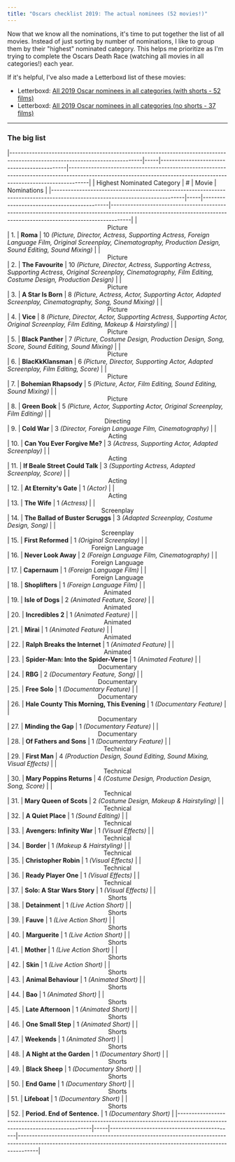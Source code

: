 ```yaml
---
title: "Oscars checklist 2019: The actual nominees (52 movies!)"
---
```


Now that we know all the nominations, it's time to put together the list of all movies. Instead of just sorting by number of nominations, I like to group them by their "highest" nominated category. This helps me prioritize as I'm trying to complete the Oscars Death Race (watching all movies in all categories!) each year.

If it's helpful, I've also made a Letterboxd list of these movies:

- Letterboxd: [All 2019 Oscar nominees in all categories (with shorts - 52 films)](https://letterboxd.com/rkudeshi/list/all-2019-oscar-nominees-in-all-categories-1/)
- Letterboxd: [All 2019 Oscar nominees in all categories (no shorts - 37 films)](https://letterboxd.com/rkudeshi/list/all-2019-oscar-nominees-in-all-categories/)


---

### The big list

|-----------------------------------------------------------------------------------------------------------------------------|-----|--------------------------------------------|-------------------------------------------------------------------------------------------------------------------------------------------------------------------|
|                                                  Highest Nominated Category                                                 |  #  |                   Movie                    |                                                                            Nominations                                                                            |
|-----------------------------------------------------------------------------------------------------------------------------|-----|--------------------------------------------|-------------------------------------------------------------------------------------------------------------------------------------------------------------------|
| <span class="testing" style="display:block;text-align:center;color:aliceblue:background:black;">Picture</span>              |  1. | **Roma**                                   | 10 *(Picture, Director, Actress, Supporting Actress, Foreign Language Film, Original Screenplay, Cinematography, Production Design, Sound Editing, Sound Mixing)* |
| <span class="testing" style="display:block;text-align:center;color:aliceblue:background:black;">Picture</span>              |  2. | **The Favourite**                          | 10 *(Picture, Director, Actress, Supporting Actress, Supporting Actress, Original Screenplay, Cinematography, Film Editing, Costume Design, Production Design)*   |
| <span class="testing" style="display:block;text-align:center;color:aliceblue:background:black;">Picture</span>              |  3. | **A Star Is Born**                         | 8 *(Picture, Actress, Actor, Supporting Actor, Adapted Screenplay, Cinematography, Song, Sound Mixing)*                                                           |
| <span class="testing" style="display:block;text-align:center;color:aliceblue:background:black;">Picture</span>              |  4. | **Vice**                                   | 8 *(Picture, Director, Actor, Supporting Actress, Supporting Actor, Original Screenplay, Film Editing, Makeup & Hairstyling)*                                     |
| <span class="testing" style="display:block;text-align:center;color:aliceblue:background:black;">Picture</span>              |  5. | **Black Panther**                          | 7 *(Picture, Costume Design, Production Design, Song, Score, Sound Editing, Sound Mixing)*                                                                        |
| <span class="testing" style="display:block;text-align:center;color:aliceblue:background:black;">Picture</span>              |  6. | **BlacKkKlansman**                         | 6 *(Picture, Director, Supporting Actor, Adapted Screenplay, Film Editing, Score)*                                                                                |
| <span class="testing" style="display:block;text-align:center;color:aliceblue:background:black;">Picture</span>              |  7. | **Bohemian Rhapsody**                      | 5 *(Picture, Actor, Film Editing, Sound Editing, Sound Mixing)*                                                                                                   |
| <span class="testing" style="display:block;text-align:center;color:aliceblue:background:black;">Picture</span>              |  8. | **Green Book**                             | 5 *(Picture, Actor, Supporting Actor, Original Screenplay, Film Editing)*                                                                                         |
| <span class="testing" style="display:block;text-align:center;color:aliceblue:background:brown;">Directing</span>            |  9. | **Cold War**                               | 3 *(Director, Foreign Language Film, Cinematography)*                                                                                                             |
| <span class="testing" style="display:block;text-align:center;color:aliceblue:background:crimson;">Acting</span>             | 10. | **Can You Ever Forgive Me?**               | 3 *(Actress, Supporting Actor, Adapted Screenplay)*                                                                                                               |
| <span class="testing" style="display:block;text-align:center;color:aliceblue:background:crimson;">Acting</span>             | 11. | **If Beale Street Could Talk**             | 3 *(Supporting Actress, Adapted Screenplay, Score)*                                                                                                               |
| <span class="testing" style="display:block;text-align:center;color:aliceblue:background:crimson;">Acting</span>             | 12. | **At Eternity's Gate**                     | 1 *(Actor)*                                                                                                                                                       |
| <span class="testing" style="display:block;text-align:center;color:aliceblue:background:crimson;">Acting</span>             | 13. | **The Wife**                               | 1 *(Actress)*                                                                                                                                                     |
| <span class="testing" style="display:block;text-align:center;color:aliceblue:background:lightslategray;">Screenplay</span>  | 14. | **The Ballad of Buster Scruggs**           | 3 *(Adapted Screenplay, Costume Design, Song)*                                                                                                                    |
| <span class="testing" style="display:block;text-align:center;color:aliceblue:background:lightslategray;">Screenplay</span>  | 15. | **First Reformed**                         | 1 *(Original Screenplay)*                                                                                                                                         |
| <span class="testing" style="display:block;text-align:center;color:aliceblue:background:royalblue;">Foreign Language</span> | 16. | **Never Look Away**                        | 2 *(Foreign Language Film, Cinematography)*                                                                                                                       |
| <span class="testing" style="display:block;text-align:center;color:aliceblue:background:royalblue;">Foreign Language</span> | 17. | **Capernaum**                              | 1 *(Foreign Language Film)*                                                                                                                                       |
| <span class="testing" style="display:block;text-align:center;color:aliceblue:background:royalblue;">Foreign Language</span> | 18. | **Shoplifters**                            | 1 *(Foreign Language Film)*                                                                                                                                       |
| <span class="testing" style="display:block;text-align:center;color:aliceblue:background:midnightblue;">Animated</span>      | 19. | **Isle of Dogs**                           | 2 *(Animated Feature, Score)*                                                                                                                                     |
| <span class="testing" style="display:block;text-align:center;color:aliceblue:background:midnightblue;">Animated</span>      | 20. | **Incredibles 2**                          | 1 *(Animated Feature)*                                                                                                                                            |
| <span class="testing" style="display:block;text-align:center;color:aliceblue:background:midnightblue;">Animated</span>      | 21. | **Mirai**                                  | 1 *(Animated Feature)*                                                                                                                                            |
| <span class="testing" style="display:block;text-align:center;color:aliceblue:background:midnightblue;">Animated</span>      | 22. | **Ralph Breaks the Internet**              | 1 *(Animated Feature)*                                                                                                                                            |
| <span class="testing" style="display:block;text-align:center;color:aliceblue:background:midnightblue;">Animated</span>      | 23. | **Spider-Man: Into the Spider-Verse**      | 1 *(Animated Feature)*                                                                                                                                            |
| <span class="testing" style="display:block;text-align:center;color:aliceblue:background:gray;">Documentary</span>           | 24. | **RBG**                                    | 2 *(Documentary Feature, Song)*                                                                                                                                   |
| <span class="testing" style="display:block;text-align:center;color:aliceblue:background:gray;">Documentary</span>           | 25. | **Free Solo**                              | 1 *(Documentary Feature)*                                                                                                                                         |
| <span class="testing" style="display:block;text-align:center;color:aliceblue:background:gray;">Documentary</span>           | 26. | **Hale County This Morning, This Evening** | 1 *(Documentary Feature)*                                                                                                                                         |
| <span class="testing" style="display:block;text-align:center;color:aliceblue:background:gray;">Documentary</span>           | 27. | **Minding the Gap**                        | 1 *(Documentary Feature)*                                                                                                                                         |
| <span class="testing" style="display:block;text-align:center;color:aliceblue:background:gray;">Documentary</span>           | 28. | **Of Fathers and Sons**                    | 1 *(Documentary Feature)*                                                                                                                                         |
| <span class="testing" style="display:block;text-align:center;color:aliceblue:background:saddlebrown;">Technical</span>      | 29. | **First Man**                              | 4 *(Production Design, Sound Editing, Sound Mixing, Visual Effects)*                                                                                              |
| <span class="testing" style="display:block;text-align:center;color:aliceblue:background:saddlebrown;">Technical</span>      | 30. | **Mary Poppins Returns**                   | 4 *(Costume Design, Production Design, Song, Score)*                                                                                                              |
| <span class="testing" style="display:block;text-align:center;color:aliceblue:background:saddlebrown;">Technical</span>      | 31. | **Mary Queen of Scots**                    | 2 *(Costume Design, Makeup & Hairstyling)*                                                                                                                        |
| <span class="testing" style="display:block;text-align:center;color:aliceblue:background:saddlebrown;">Technical</span>      | 32. | **A Quiet Place**                          | 1 *(Sound Editing)*                                                                                                                                               |
| <span class="testing" style="display:block;text-align:center;color:aliceblue:background:saddlebrown;">Technical</span>      | 33. | **Avengers: Infinity War**                 | 1 *(Visual Effects)*                                                                                                                                              |
| <span class="testing" style="display:block;text-align:center;color:aliceblue:background:saddlebrown;">Technical</span>      | 34. | **Border**                                 | 1 *(Makeup & Hairstyling)*                                                                                                                                        |
| <span class="testing" style="display:block;text-align:center;color:aliceblue:background:saddlebrown;">Technical</span>      | 35. | **Christopher Robin**                      | 1 *(Visual Effects)*                                                                                                                                              |
| <span class="testing" style="display:block;text-align:center;color:aliceblue:background:saddlebrown;">Technical</span>      | 36. | **Ready Player One**                       | 1 *(Visual Effects)*                                                                                                                                              |
| <span class="testing" style="display:block;text-align:center;color:aliceblue:background:saddlebrown;">Technical</span>      | 37. | **Solo: A Star Wars Story**                | 1 *(Visual Effects)*                                                                                                                                              |
| <span class="testing" style="display:block;text-align:center;color:aliceblue:background:rebeccapurple;">Shorts</span>       | 38. | **Detainment**                             | 1 *(Live Action Short)*                                                                                                                                           |
| <span class="testing" style="display:block;text-align:center;color:aliceblue:background:rebeccapurple;">Shorts</span>       | 39. | **Fauve**                                  | 1 *(Live Action Short)*                                                                                                                                           |
| <span class="testing" style="display:block;text-align:center;color:aliceblue:background:rebeccapurple;">Shorts</span>       | 40. | **Marguerite**                             | 1 *(Live Action Short)*                                                                                                                                           |
| <span class="testing" style="display:block;text-align:center;color:aliceblue:background:rebeccapurple;">Shorts</span>       | 41. | **Mother**                                 | 1 *(Live Action Short)*                                                                                                                                           |
| <span class="testing" style="display:block;text-align:center;color:aliceblue:background:rebeccapurple;">Shorts</span>       | 42. | **Skin**                                   | 1 *(Live Action Short)*                                                                                                                                           |
| <span class="testing" style="display:block;text-align:center;color:aliceblue:background:rebeccapurple;">Shorts</span>       | 43. | **Animal Behaviour**                       | 1 *(Animated Short)*                                                                                                                                              |
| <span class="testing" style="display:block;text-align:center;color:aliceblue:background:rebeccapurple;">Shorts</span>       | 44. | **Bao**                                    | 1 *(Animated Short)*                                                                                                                                              |
| <span class="testing" style="display:block;text-align:center;color:aliceblue:background:rebeccapurple;">Shorts</span>       | 45. | **Late Afternoon**                         | 1 *(Animated Short)*                                                                                                                                              |
| <span class="testing" style="display:block;text-align:center;color:aliceblue:background:rebeccapurple;">Shorts</span>       | 46. | **One Small Step**                         | 1 *(Animated Short)*                                                                                                                                              |
| <span class="testing" style="display:block;text-align:center;color:aliceblue:background:rebeccapurple;">Shorts</span>       | 47. | **Weekends**                               | 1 *(Animated Short)*                                                                                                                                              |
| <span class="testing" style="display:block;text-align:center;color:aliceblue:background:rebeccapurple;">Shorts</span>       | 48. | **A Night at the Garden**                  | 1 *(Documentary Short)*                                                                                                                                           |
| <span class="testing" style="display:block;text-align:center;color:aliceblue:background:rebeccapurple;">Shorts</span>       | 49. | **Black Sheep**                            | 1 *(Documentary Short)*                                                                                                                                           |
| <span class="testing" style="display:block;text-align:center;color:aliceblue:background:rebeccapurple;">Shorts</span>       | 50. | **End Game**                               | 1 *(Documentary Short)*                                                                                                                                           |
| <span class="testing" style="display:block;text-align:center;color:aliceblue:background:rebeccapurple;">Shorts</span>       | 51. | **Lifeboat**                               | 1 *(Documentary Short)*                                                                                                                                           |
| <span class="testing" style="display:block;text-align:center;color:aliceblue:background:rebeccapurple;">Shorts</span>       | 52. | **Period. End of Sentence.**               | 1 *(Documentary Short)*                                                                                                                                           |
|-----------------------------------------------------------------------------------------------------------------------------|-----|--------------------------------------------|-------------------------------------------------------------------------------------------------------------------------------------------------------------------|
